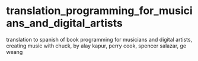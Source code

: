 # translation_programming_for_musicians_and_digital_artists
translation to spanish of book programming for musicians and digital artists, creating music with chuck, by alay kapur, perry cook, spencer salazar, ge weang
